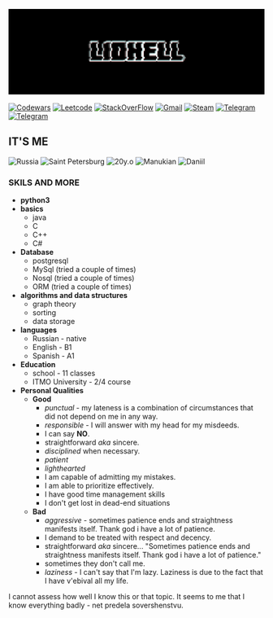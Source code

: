 ![Header](https://github.com/l1dhell/l1dhell/blob/main/glitch_2023-2-20_1-48-41.gif)

[![Codewars](https://img.shields.io/badge/-l1dhell-black?style=for-the-badge&logo=Codewars)](https://www.codewars.com/users/l1dhell)
[![Leetcode](https://img.shields.io/badge/-l1dhell-black?style=for-the-badge&logo=Leetcode)](https://leetcode.com/l1dhell/)
[![StackOverFlow](https://img.shields.io/badge/-l1dhell-black?style=for-the-badge&logo=StackOverFlow)](https://stackoverflow.com/users/21268642/l1dhell)
[![Gmail](https://img.shields.io/badge/-alexmanukian@gmail.com-black?style=for-the-badge&logo=Gmail)](alexmanukian@gmail.com)
[![Steam](https://img.shields.io/badge/-kuc9uwu-black?style=for-the-badge&logo=Steam)](https://steamcommunity.com/id/kuc9uwu/)
[![Telegram](https://img.shields.io/badge/-me-black?style=for-the-badge&logo=Telegram)](https://t.me/https://t.me/Ai_digi_digi_dai)
[![Telegram](https://img.shields.io/badge/-my_group-black?style=for-the-badge&logo=Telegram)](https://t.me/+JYfVCqb_WDpiNzli)


## **IT'S ME**
![Russia](https://img.shields.io/badge/-Russia-black?style=for-the-badge&logo=Russia)
![Saint Petersburg](https://img.shields.io/badge/-Saint_Petersburg-black?style=for-the-badge&logo=Saint_Petersburg) 
![20y.o](https://img.shields.io/badge/-20y.o.-black?style=for-the-badge&logo=20)
![Manukian](https://img.shields.io/badge/-Manukian-black?style=for-the-badge&logo=Manukian)
![Daniil](https://img.shields.io/badge/-Daniil-black?style=for-the-badge&logo=Daniil)


### **SKILS AND MORE**
- **python3**
- **basics**
    - java 
    - C
    - C++ 
    - C#
- **Database**
    - postgresql
    - MySql (tried a couple of times)
    - Nosql (tried a couple of times)
    - ORM (tried a couple of times)
- **algorithms and data structures**
    - graph theory
    - sorting
    - data storage
- **languages**
    - Russian - native
    - English - B1
    - Spanish - A1
- **Education**
    - school - 11 classes
    - ITMO University - 2/4 course 
- **Personal Qualities**
    - **Good**
        - *punctual* - my lateness is a combination of circumstances that did not depend on me in any way.
        - *responsible* - I will answer with my head for my misdeeds.
        - I can say **NO**.
        - straightforward *aka* sincere.
        - *disciplined* when necessary.
        - *patient*
        - *lighthearted*
        - I am capable of admitting my mistakes.
        - I am able to prioritize effectively.
        - I have good time management skills
        - I don't get lost in dead-end situations
    - **Bad**
        - *aggressive* - sometimes patience ends and straightness manifests itself. Thank god i have a lot of patience.
        - I demand to be treated with respect and decency.
        - straightforward *aka* sincere... "Sometimes patience ends and straightness manifests itself. Thank god i have a lot of patience."
        - sometimes they don't call me.
        - *laziness* - I can't say that I'm lazy. Laziness is due to the fact that I have v'ebival all my life.



I cannot assess how well I know this or that topic. It seems to me that I know everything badly -  net predela sovershenstvu.





